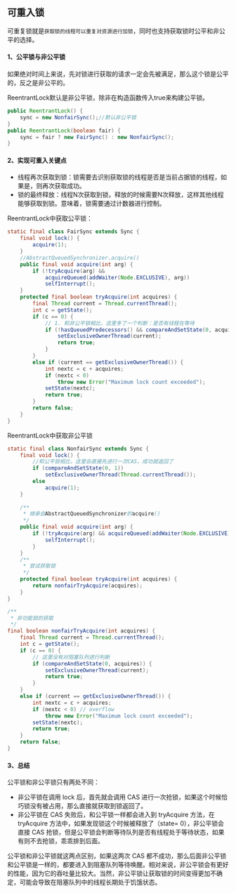 ## 可重入锁

可重复锁就是`获取锁的线程可以重复对资源进行加锁`，同时也支持获取锁时公平和非公平的选择。

#### 1、公平锁与非公平锁

如果绝对时间上来说，先对锁进行获取的请求一定会先被满足，那么这个锁是公平的，反之是非公平的。

ReentrantLock默认是非公平锁，除非在构造函数传入true来构建公平锁。

```java
public ReentrantLock() {
    sync = new NonfairSync();//默认非公平锁
}
public ReentrantLock(boolean fair) {
    sync = fair ? new FairSync() : new NonfairSync();
}
```

#### 2、实现可重入关键点

- 线程再次获取到锁：锁需要去识别获取锁的线程是否是当前占据锁的线程，如果是，则再次获取成功。
- 锁的最终释放：线程N次获取到锁，释放的时候需要N次释放，这样其他线程能够获取到锁。意味着，锁需要通过计数器进行控制。

ReentrantLock中获取公平锁：

```java
static final class FairSync extends Sync {
    final void lock() {
        acquire(1);
    }
    //AbstractQueuedSynchronizer.acquire()
    public final void acquire(int arg) {
        if (!tryAcquire(arg) &&
            acquireQueued(addWaiter(Node.EXCLUSIVE), arg))
            selfInterrupt();
    }
    protected final boolean tryAcquire(int acquires) {
        final Thread current = Thread.currentThread();
        int c = getState();
        if (c == 0) {
            // 1. 和非公平锁相比，这里多了一个判断：是否有线程在等待
            if (!hasQueuedPredecessors() && compareAndSetState(0, acquires)) {
                setExclusiveOwnerThread(current);
                return true;
            }
        }
        else if (current == getExclusiveOwnerThread()) {
            int nextc = c + acquires;
            if (nextc < 0)
                throw new Error("Maximum lock count exceeded");
            setState(nextc);
            return true;
        }
        return false;
    }
}
```

ReentrantLock中获取非公平锁

```java
static final class NonfairSync extends Sync {
    final void lock() {
        //和公平锁相比，这里会直接先进行一次CAS，成功就返回了
        if (compareAndSetState(0, 1))
            setExclusiveOwnerThread(Thread.currentThread());
        else
            acquire(1);
    }
    
    /**
     * 继承自AbstractQueuedSynchronizer的acquire()
     */
    public final void acquire(int arg) {
        if (!tryAcquire(arg) && acquireQueued(addWaiter(Node.EXCLUSIVE), arg)){
            selfInterrupt();
        }
    }
    /**
     * 尝试获取锁
     */
    protected final boolean tryAcquire(int acquires) {
        return nonfairTryAcquire(acquires);
    }
}

/**
 * 非功能锁的获取
 */
final boolean nonfairTryAcquire(int acquires) {
    final Thread current = Thread.currentThread();
    int c = getState();
    if (c == 0) {
        // 这里没有对阻塞队列进行判断
        if (compareAndSetState(0, acquires)) {
            setExclusiveOwnerThread(current);
            return true;
        }
    }
    else if (current == getExclusiveOwnerThread()) {
        int nextc = c + acquires;
        if (nextc < 0) // overflow
            throw new Error("Maximum lock count exceeded");
        setState(nextc);
        return true;
    }
    return false;
}
```

#### 3、总结

公平锁和非公平锁只有两处不同：

- 非公平锁在调用 lock 后，首先就会调用 CAS 进行一次抢锁，如果这个时候恰巧锁没有被占用，那么直接就获取到锁返回了。
- 非公平锁在 CAS 失败后，和公平锁一样都会进入到 tryAcquire 方法，在 tryAcquire 方法中，如果发现锁这个时候被释放了（state= 0），非公平锁会直接 CAS 抢锁，但是公平锁会判断等待队列是否有线程处于等待状态，如果有则不去抢锁，乖乖排到后面。

公平锁和非公平锁就这两点区别，如果这两次 CAS 都不成功，那么后面非公平锁和公平锁是一样的，都要进入到阻塞队列等待唤醒。相对来说，非公平锁会有更好的性能，因为它的吞吐量比较大。当然，非公平锁让获取锁的时间变得更加不确定，可能会导致在阻塞队列中的线程长期处于饥饿状态。

